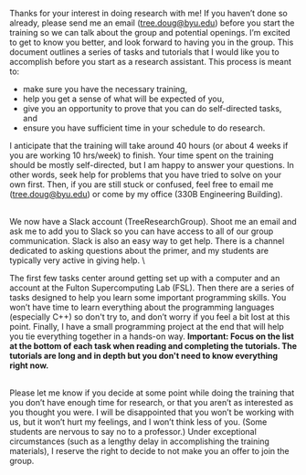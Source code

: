 Thanks for your interest in doing research with me! If you haven’t done so already, please send me an email (tree.doug@byu.edu) before you start the training so we can talk about the group and potential openings. I’m excited to get to know you better, and look forward to having you in the group. 
This document outlines a series of tasks and tutorials that I would like you to accomplish before you start as a research assistant. This process is meant to:
*	make sure you have the necessary training,
*	help you get a sense of what will be expected of you,
*	give you an opportunity to prove that you can do self-directed tasks, and
*	ensure you have sufficient time in your schedule to do research.
	
I anticipate that the training will take around 40 hours (or about 4 weeks if you are working 10 hrs/week) to finish. Your time spent on the training should be mostly self-directed, but I am happy to answer your questions. In other words, seek help for problems that you have tried to solve on your own first. Then, if you are still stuck or confused, feel free to email me (tree.doug@byu.edu) or come by my office (330B Engineering Building).

\
We now have a Slack account (TreeResearchGroup). Shoot me an email and ask me to add you to Slack so you can have access to all of our group communication. Slack is also an easy way to get help. There is a channel dedicated to asking questions about the primer, and my students are typically very active in giving help.
\

The first few tasks center around getting set up with a computer and an account at the Fulton Supercomputing Lab (FSL). Then there are a series of tasks designed to help you learn some important programming skills. You won’t have time to learn everything about the programming languages (especially C++) so don't try to, and don’t worry if you feel a bit lost at this point. Finally, I have a small programming project at the end that will help you tie everything together in a hands-on way. **Important: Focus on the list at the bottom of each task when reading and completing the tutorials. The tutorials are long and in depth but you don't need to know everything right now.**  

\
Please let me know if you decide at some point while doing the training that you don’t have enough time for research, or that you aren’t as interested as you thought you were. I will be disappointed that you won’t be working with us, but it won’t hurt my feelings, and I won’t think less of you. (Some students are nervous to say no to a professor.) Under exceptional circumstances (such as a lengthy delay in accomplishing the training materials), I reserve the right to decide to not make you an offer to join the group.
